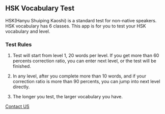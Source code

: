 ## HSK Vocabulary Test

HSK(Hanyu Shuiping Kaoshi) is a standard test for non-native speakers. HSK vocabulary has 6 classes. This app is for you to test your HSK vocabulary and level.


### Test Rules

1. Test will start from level 1, 20 words per level. If you get more than 60 percents correction ratio, you can enter next level, or the test will be finished.

2. In any level, after you complete more than 10 words, and if your correction ratio is more than 90 percents, you can jump into next level directly.

3. The longer you test, the larger vocabulary you have.


<p>
<a href="https://lanyue0731.github.io/hsksupport/support.html">Contact US</a>
</p>
